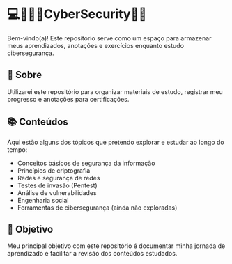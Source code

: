 # 💻👩🏻‍💻CyberSecurity🔐🔑

Bem-vindo(a)! Este repositório serve como um espaço para armazenar meus aprendizados, anotações e exercícios enquanto estudo cibersegurança.  

## 📌 Sobre  
Utilizarei este repositório para organizar materiais de estudo, registrar meu progresso e anotações para certificações.

## 📚 Conteúdos  
Aqui estão alguns dos tópicos que pretendo explorar e estudar ao longo do tempo:  

- Conceitos básicos de segurança da informação  
- Princípios de criptografia  
- Redes e segurança de redes  
- Testes de invasão (Pentest)  
- Análise de vulnerabilidades  
- Engenharia social  
- Ferramentas de cibersegurança (ainda não exploradas)
 
## 🚀 Objetivo  
Meu principal objetivo com este repositório é documentar minha jornada de aprendizado e facilitar a revisão dos conteúdos estudados.  

<!--##🚀 Ferramentas Utilizadas
Durante os estudos, utilizarei diversas ferramentas populares no mercado de cibersegurança, como:

- Kali Linux
- Metasploit Framework
- Burp Suite
- Wireshark
- John the Ripper
- Ghidra
- Nmap
- Sqlmap -->
